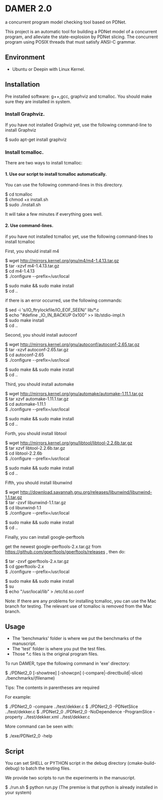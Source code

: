 # DAMER 2.0

a concurrent program model checking tool based on PDNet.

This project is an automatic tool for building a PDNet model of a concurrent program, and alleviate the state-explosion by PDNet slicing.
The concurrent program using POSIX threads that must satisfy ANSI-C grammar.


## Environment
- Ubuntu or Deepin with Linux Kernel.

## Installation

Pre installed software: g++,gcc, graphviz and tcmalloc. 
You should make sure they are installed in system.

### Install Graphviz.

If you have not installed Graphviz yet, use the following command-line to install Graphviz

$ sudo apt-get install graphviz

### Install tcmalloc. 

There are two ways to install tcmalloc:

#### 1. Use our script to install tcmalloc automatically.

You can use the following command-lines in this directory.

$ cd tcmalloc \
$ chmod +x install.sh \
$ sudo ./install.sh

It will take a few minutes if everything goes well.

#### 2. Use command-lines.

if you have not installed tcmalloc yet, use the following command-lines to install tcmalloc

First, you should install m4

$ wget http://mirrors.kernel.org/gnu/m4/m4-1.4.13.tar.gz \
$ tar -xzvf m4-1.4.13.tar.gz \
$ cd m4-1.4.13 \
$ ./configure --prefix=/usr/local

$ sudo make && sudo make install \
$ cd ..

if there is an error occurred, use the following commands:

$ sed -i 's/IO_ftrylockfile/IO_EOF_SEEN/' lib/*.c \
$ echo "#define _IO_IN_BACKUP 0x100" >> lib/stdio-impl.h \
$ sudo make install \
$ cd ..

Second, you should install autoconf

$ wget http://mirrors.kernel.org/gnu/autoconf/autoconf-2.65.tar.gz \
$ tar -xzvf autoconf-2.65.tar.gz \
$ cd autoconf-2.65 \
$ ./configure --prefix=/usr/local

$ sudo make && sudo make install \
$ cd ..

Third, you should install automake

$ wget http://mirrors.kernel.org/gnu/automake/automake-1.11.1.tar.gz \
$ tar xzvf automake-1.11.1.tar.gz \
$ cd automake-1.11.1 \
$ ./configure --prefix=/usr/local

$ sudo make && sudo make install \
$ cd ..

Forth, you should install libtool

$ wget http://mirrors.kernel.org/gnu/libtool/libtool-2.2.6b.tar.gz \
$ tar xzvf libtool-2.2.6b.tar.gz \
$ cd libtool-2.2.6b \
$ ./configure --prefix=/usr/local

$ sudo make && sudo make install \
$ cd ..

Fifth, you should install libunwind

$ wget http://download.savannah.gnu.org/releases/libunwind/libunwind-1.1.tar.gz \
$ tar -zxvf libunwind-1.1.tar.gz \
$ cd libunwind-1.1 \
$ ./configure --prefix=/usr/local

$ sudo make && sudo make install \
$ cd ..

Finally, you can install google-perftools

get the newest google-perftools-2.x.tar.gz from https://github.com/gperftools/gperftools/releases , then do:

$ tar -zxvf gperftools-2.x.tar.gz \
$ cd gperftools-2.x \
$ ./configure --prefix=/usr/local

$ sudo make && sudo make install \
$ su \
$ echo "/usr/local/lib" > /etc/ld.so.conf

Note: If there are any problems for installing tcmalloc, you can use the Mac branch for testing. 
The relevant use of tcmalloc is removed from the Mac branch.

## Usage

- The 'benchmarks' folder is where we put the benchmarks of the manuscript. 
- The 'test' folder is where you put the test files.
- Those *.c files is the original program files.


To run DAMER, type the following command in 'exe' directory:

$ ./PDNet2_0 [-showtree] [-showcpn] (-compare|-directbuild|-slice) ./benchmarks/(filename)

Tips: The contents in parentheses are required

For example:

$ ./PDNet2_0 -compare ../test/dekker.c
$ ./PDNet2_0 -PDNetSlice ../test/dekker.c
$ ./PDNet2_0 ./PDNet2_0 -NoDependence -ProgramSlice -property ../test/dekker.xml ../test/dekker.c

More command can be seen with:

$ ./exe/PDNet2_0 -help

## Script

You can set SHELL or PYTHON script in the debug directory (cmake-build-debug) to batch the testing files.

We provide two scripts to run the experiments in the manuscript.

$ ./run.sh
$ python run.py (The premise is that python is already installed in your system)